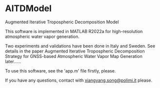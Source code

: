 # AITDModel
Augmented Iterative Tropospheric  Decomposition Model

This software is implemented in MATLAB R2022a for high-resolution atmospheric water vapor generation. 

Two experiments and validations have been done in Italy and Sweden. See details in the paper Augmented Iterative Tropospheric Decomposition Strategy for GNSS-based Atmospheric Water Vapor Map Generation later......

To use this software, see the 'app.m' file firstly, please.

If you have any questions, contact with xiangyang.song@polimi.it please.
